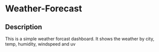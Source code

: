 # Weather-Forecast
## Description
This is a simple weather forcast dashboard.
It shows the weather by city, temp, humidity, windspeed and uv